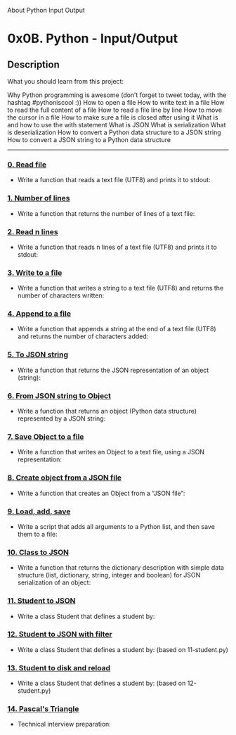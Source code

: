 About Python Input Output

# 0x0B. Python - Input/Output

## Description
What you should learn from this project:

Why Python programming is awesome (don’t forget to tweet today, with the hashtag #pythoniscool :))
How to open a file
How to write text in a file
How to read the full content of a file 
How to read a file line by line
How to move the cursor in a file
How to make sure a file is closed after using it
What is and how to use the with statement
What is JSON
What is serialization
What is deserialization
How to convert a Python data structure to a JSON string 
How to convert a JSON string to a Python data structure

---

### [0. Read file](./0-read_file.py)
* Write a function that reads a text file (UTF8) and prints it to stdout:


### [1. Number of lines](./1-number_of_lines.py)
* Write a function that returns the number of lines of a text file:


### [2. Read n lines](./2-read_lines.py)
* Write a function that reads n lines of a text file (UTF8) and prints it to stdout:


### [3. Write to a file](./3-write_file.py)
* Write a function that writes a string to a text file (UTF8) and returns the number of characters written:


### [4. Append to a file](./4-append_write.py)
* Write a function that appends a string at the end of a text file (UTF8) and returns the number of characters added:


### [5. To JSON string](./5-to_json_string.py)
* Write a function that returns the JSON representation of an object (string):


### [6. From JSON string to Object](./6-from_json_string.py)
* Write a function that returns an object (Python data structure) represented by a JSON string:


### [7. Save Object to a file](./7-save_to_json_file.py)
* Write a function that writes an Object to a text file, using a JSON representation:


### [8. Create object from a JSON file](./8-load_from_json_file.py)
* Write a function that creates an Object from a “JSON file”:


### [9. Load, add, save](./9-add_item.py)
* Write a script that adds all arguments to a Python list, and then save them to a file:


### [10. Class to JSON](./10-class_to_json.py)
* Write a function that returns the dictionary description with simple data structure (list, dictionary, string, integer and boolean) for JSON serialization of an object:


### [11. Student to JSON](./11-student.py)
* Write a class Student that defines a student by:


### [12. Student to JSON with filter](./12-student.py)
* Write a class Student that defines a student by: (based on 11-student.py)


### [13. Student to disk and reload](./13-student.py)
* Write a class Student that defines a student by: (based on 12-student.py)


### [14. Pascal's Triangle](./14-pascal_triangle.py)
* Technical interview preparation: 

